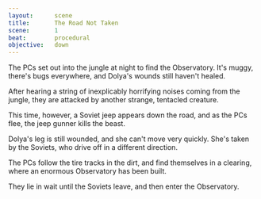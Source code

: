 ```yaml
---
layout:      scene
title:       The Road Not Taken
scene:       1
beat:        procedural
objective:   down
---
```



The PCs set out into the jungle at night to find the Observatory.
It's muggy, there's bugs everywhere, and Dolya's wounds still haven't healed.

After hearing a string of inexplicably horrifying noises coming from the jungle,
they are attacked by another strange, tentacled creature.

This time, however, a Soviet jeep appears down the road,
and as the PCs flee, the jeep gunner kills the beast.

Dolya's leg is still wounded, and she can't move very quickly.
She's taken by the Soviets, who drive off in a different direction.

The PCs follow the tire tracks in the dirt,
and find themselves in a clearing, where an enormous Observatory has been built.

They lie in wait until the Soviets leave, and then enter the Observatory.











